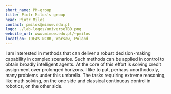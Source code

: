 ```yaml
---
short_name: PM-group
title: Piotr Milos's group
head: Piotr Milos
contact: pmilos@mimuw.edu.pl
logo: ./lab-logos/universeTBD.png
website_url: www.mimuw.edu.pl/~pmilos
location: IDEAS NCBR, Warsaw, Poland
---
```


I am interested in methods that can deliver a robust decision-making capability in complex scenarios. Such methods can be applied in control to obtain broadly intelligent agents. At the core of this effort is solving credit assignment over prolonged horizons. I like to put, perhaps unorthodoxly, many problems under this umbrella. The tasks requiring extreme reasoning, like math solving, on the one side and classical continuous control in robotics, on the other side.